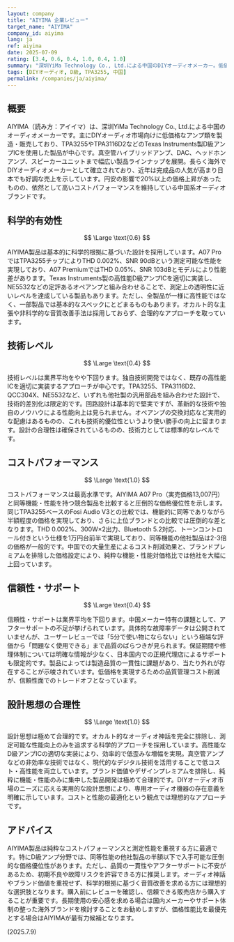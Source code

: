 ```yaml
---
layout: company
title: "AIYIMA 企業レビュー"
target_name: "AIYIMA"
company_id: aiyima
lang: ja
ref: aiyima
date: 2025-07-09
rating: [3.4, 0.6, 0.4, 1.0, 0.4, 1.0]
summary: "深圳YiMa Technology Co., Ltd.による中国のDIYオーディオメーカー。低価格でTPA3255ベースのD級アンプを提供。科学的根拠に基づく合理的設計でCPは最高水準。"
tags: [DIYオーディオ, D級, TPA3255, 中国]
permalink: /companies/ja/aiyima/
---
```

## 概要

AIYIMA（読み方：アイイマ）は、深圳YiMa Technology Co., Ltd.による中国のオーディオメーカーです。主にDIYオーディオ市場向けに低価格なアンプ類を製造・販売しており、TPA3255やTPA3116D2などのTexas Instruments製D級アンプICを使用した製品が中心です。真空管ハイブリッドアンプ、DAC、ヘッドホンアンプ、スピーカーユニットまで幅広い製品ラインナップを展開。長らく海外でDIYオーディオメーカーとして確立されており、近年は完成品の人気が高まり日本でも好調な売上を示しています。円安の影響で20%以上の価格上昇があったものの、依然として高いコストパフォーマンスを維持している中国系オーディオブランドです。

## 科学的有効性

$$ \Large \text{0.6} $$

AIYIMA製品は基本的に科学的根拠に基づいた設計を採用しています。A07 ProではTPA3255チップによりTHD 0.002%、SNR 90dBという測定可能な性能を実現しており、A07 PremiumではTHD 0.05%、SNR 103dBとモデルにより性能差があります。Texas Instruments製の高性能D級アンプICを適切に実装し、NE5532などの定評あるオペアンプと組み合わせることで、測定上の透明性に近いレベルを達成している製品もあります。ただし、全製品が一様に高性能ではなく、一部製品では基本的なスペックにとどまるものもあります。オカルト的な主張や非科学的な音質改善手法は採用しておらず、合理的なアプローチを取っています。

## 技術レベル

$$ \Large \text{0.4} $$

技術レベルは業界平均をやや下回ります。独自技術開発ではなく、既存の高性能ICを適切に実装するアプローチが中心です。TPA3255、TPA3116D2、QCC304X、NE5532など、いずれも他社製の汎用部品を組み合わせた設計で、技術的差別化は限定的です。回路設計は基本的で堅実ですが、革新的な技術や独自のノウハウによる性能向上は見られません。オペアンプの交換対応など実用的な配慮はあるものの、これも技術的優位性というより使い勝手の向上に留まります。設計の合理性は確保されているものの、技術力としては標準的なレベルです。

## コストパフォーマンス

$$ \Large \text{1.0} $$

コストパフォーマンスは最高水準です。AIYIMA A07 Pro（実売価格13,007円）と同等機能・性能を持つ競合製品を比較すると圧倒的な価格優位性を示します。同じTPA3255ベースのFosi Audio V3との比較では、機能的に同等でありながら半額程度の価格を実現しており、さらに上位ブランドとの比較では圧倒的な差となります。THD 0.002%、300W×2出力、Bluetooth 5.2対応、トーンコントロール付きという仕様を1万円台前半で実現しており、同等機能の他社製品は2-3倍の価格が一般的です。中国での大量生産によるコスト削減効果と、ブランドプレミアムを排除した価格設定により、純粋な機能・性能対価格比では他社を大幅に上回っています。

## 信頼性・サポート

$$ \Large \text{0.4} $$

信頼性・サポートは業界平均を下回ります。中国メーカー特有の課題として、アフターサポートの不足が挙げられています。具体的な故障率データは公開されていませんが、ユーザーレビューでは「5分で使い物にならない」という極端な評価から「問題なく使用できる」まで品質のばらつきが見られます。保証期間や修理体制については明確な情報が少なく、日本国内での正規代理店によるサポートも限定的です。製品によっては製造品質の一貫性に課題があり、当たり外れが存在することが示唆されています。低価格を実現するための品質管理コスト削減が、信頼性面でのトレードオフとなっています。

## 設計思想の合理性

$$ \Large \text{1.0} $$

設計思想は極めて合理的です。オカルト的なオーディオ神話を完全に排除し、測定可能な性能向上のみを追求する科学的アプローチを採用しています。高性能なD級アンプICの適切な実装により、効率的で低歪みな増幅を実現。真空管アンプなどの非効率な技術ではなく、現代的なデジタル技術を活用することで低コスト・高性能を両立しています。ブランド価値やデザインプレミアムを排除し、純粋に機能・性能のみに集中した製品開発は極めて合理的です。DIYオーディオ市場のニーズに応える実用的な設計思想により、専用オーディオ機器の存在意義を明確に示しています。コストと性能の最適化という観点では理想的なアプローチです。

## アドバイス

AIYIMA製品は純粋なコストパフォーマンスと測定性能を重視する方に最適です。特にD級アンプ分野では、同等性能の他社製品の半額以下で入手可能な圧倒的な価格優位性があります。ただし、品質の一貫性やアフターサポートに不安があるため、初期不良や故障リスクを許容できる方に推奨します。オーディオ神話やブランド価値を重視せず、科学的根拠に基づく音質改善を求める方には理想的な選択肢となります。購入前にレビューを確認し、信頼できる販売店から購入することが重要です。長期使用の安心感を求める場合は国内メーカーやサポート体制の整った海外ブランドを検討することをお勧めしますが、価格性能比を最優先とする場合はAIYIMAが最有力候補となります。

(2025.7.9)